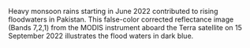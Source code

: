 Heavy monsoon rains starting in June 2022 contributed to rising floodwaters in Pakistan. This false-color corrected reflectance image (Bands 7,2,1) from the MODIS instrument aboard the Terra satellite on 15 September 2022 illustrates the flood waters in dark blue.
